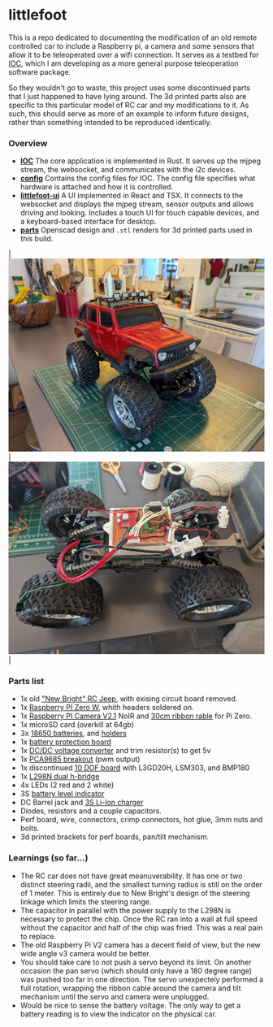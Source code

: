 # littlefoot
This is a repo dedicated to documenting the modification of an old remote controlled car to include a Raspberry pi, a camera and some sensors that allow it to be teleoperated over a wifi connection. It serves as a testbed for [IOC](https://github.com/benjamin-edward-morgan/ioc), which I am developing as a more general purpose teleoperation software package. 

So they wouldn't go to waste, this project uses some discontinued parts that I just happened to have lying around. The 3d printed parts also are specific to this particular model of RC car and my modifications to it. As such, this should serve as more of an example to inform future designs, rather than something intended to be reproduced identically.

### Overview 
- **[IOC](https://github.com/benjamin-edward-morgan/ioc)**
The core application is implemented in Rust. It serves up the mjpeg stream, the websocket, and communicates with the i2c devices.
- **[config](config/README.md)**
Contains the config files for IOC. The config file specifies what hardware is attached and how it is controlled. 
- **[littlefoot-ui](littlefoot-ui/README.md)**
A UI implemented in React and TSX. It connects to the websocket and displays the mjpeg stream, sensor outputs and allows driving and looking. Includes a touch UI for touch capable devices, and a keyboard-based interface for desktop.
- **[parts](parts/README.md)**
Openscad design and `.stl` renders for 3d printed parts used in this build.

| ![alt text](pics/PXL_20240304_231753781.jpg "Littlefoot") | ![alt text](pics/PXL_20240304_214950507.jpg "Littlefoot") |

### Parts list
- 1x old ["New Bright" RC Jeep](https://www.newbright.com/products/rc-heavy-metal-jeep-wrangler/), with exising circuit board removed.
- 1x [Raspberry PI Zero W](https://www.raspberrypi.com/products/raspberry-pi-zero-w/), whith headers soldered on.
- 1x [Raspberry PI Camera V2.1](https://www.raspberrypi.com/products/camera-module-v2/) NoIR and [30cm ribbon rable](https://www.amazon.com/gp/product/B07H3L3LM2/ref=ppx_yo_dt_b_asin_title_o01_s00?ie=UTF8&th=1) for Pi Zero.
- 1x microSD card (overkill at 64gb)
- 3x [18650 batteries](https://www.18650batterystore.com/products/samsung-30q), and [holders](https://www.amazon.com/HiLetgo-10pcs-Battery-Holder-Storage/dp/B00LSG5BKO/ref=sr_1_2_sspa?crid=97216I79OO69&dib=eyJ2IjoiMSJ9.Q-KR7067XcYfRgYTq9TeqxpyT93TtpYyneuiAy5ld9pNV5Jz7SXru3EFWZviGJ45HuykMrFF6-fcu0LeeM2DiYL2OgbSJxO9azyfMVyhMRNHm9egYPnSr4Z1AGL0BJTA5QJdmkTGOP1BnmrubZBUDfC628Fg7I-E1HcPhVd7Wd2Pb2foTTr7ePjyLMi1PtOfDaBA0TiYUR1T2OGXoOcaCoGddefHBYCcTdISMss6mQQ.y_Ch58lsmDYNaHnR8IksA11PggLHZH4FjoZqRQWZFI0&dib_tag=se&keywords=18650+holder&qid=1712461822&sprefix=18650+holder%2Caps%2C162&sr=8-2-spons&sp_csd=d2lkZ2V0TmFtZT1zcF9hdGY&psc=1)
- 1x [battery protection board](https://www.amazon.com/Battery-Protection-Lithium-Charger-Charging/dp/B09B335Q4P/ref=sr_1_18?crid=3MDQG1MV7E97J&dib=eyJ2IjoiMSJ9.91z7aokeaEk9nRcMwQTWrS4CjiEKeDCXgrusYSVrlwbJD-Ks-xIgScZ70qEiiHp7A8AzKRVzTt1rgNvPB2RPPHqigDd6A6x4XUve_X-03LkBseNwhtQLuewfKWnhioy5w3EQfNn6YbVzeqlqCnPdfnKcRVpyTFY7tOjyPzZFPPC2LNHlbMgTxW2As9lhKyv-5nVLRYu2zh8I6Mo7U03kHD8sTvLQaDZck5MZYpaLtyA.1c6__enoEM3_ZK2WM2EgSpTeW7qGjoh5O97IRPRcXPU&dib_tag=se&keywords=3s+battery+protection+board&qid=1712461864&sprefix=3s+bettery+protection%2Caps%2C180&sr=8-18)
- 1x [DC/DC voltage converter](https://www.sparkfun.com/products/9370) and trim resistor(s) to get 5v
- 1x [PCA9685 breakout](https://www.adafruit.com/product/815) (pwm output)
- 1x discontinued [10 DOF board](https://www.adafruit.com/product/1604) with L3GD20H, LSM303, and BMP180
- 1x [L298N dual h-bridge](https://www.sparkfun.com/products/9479)
- 4x LEDs (2 red and 2 white)
- 3S [battery level indicator](https://www.amazon.com/gp/product/B07T5RBF5V/ref=ppx_yo_dt_b_asin_title_o02_s00?ie=UTF8&th=1) 
- DC Barrel jack and [3S Li-Ion charger](https://www.amazon.com/gp/product/B086ZFHVX9/ref=ppx_yo_dt_b_asin_title_o01_s00?ie=UTF8&psc=1)
- Diodes, resistors and a couple capacitors. 
- Perf board, wire, connectors, crimp connectors, hot glue, 3mm nuts and bolts.
- 3d printed brackets for perf boards, pan/tilt mechanism.

### Learnings (so far...)
- The RC car does not have great meanuverability. It has one or two distinct steering radii, and the smallest turning radius is still on the order of 1 meter. This is entirely due to New Bright's design of the steering linkage which limits the steering range.
- The capacitor in parallel with the power supply to the L298N is necessary to protect the chip. Once the RC ran into a wall at full speed without the capacitor and half of the chip was fried. This was a real pain to replace.
- The old Raspberry Pi V2 camera has a decent field of view, but the new wide angle v3 camera would be better.
- You should take care to not push a servo beyond its limit. On another occasion the pan servo (which should only have a 180 degree range) was pushed too far in one direction. The servo unexpectely performed a full rotation, wrapping the ribbon cable around the camera and tilt mechanism until the servo and camera were unplugged. 
- Would be nice to sense the battery voltage. The only way to get a battery reading is to view the indicator on the physical car. 